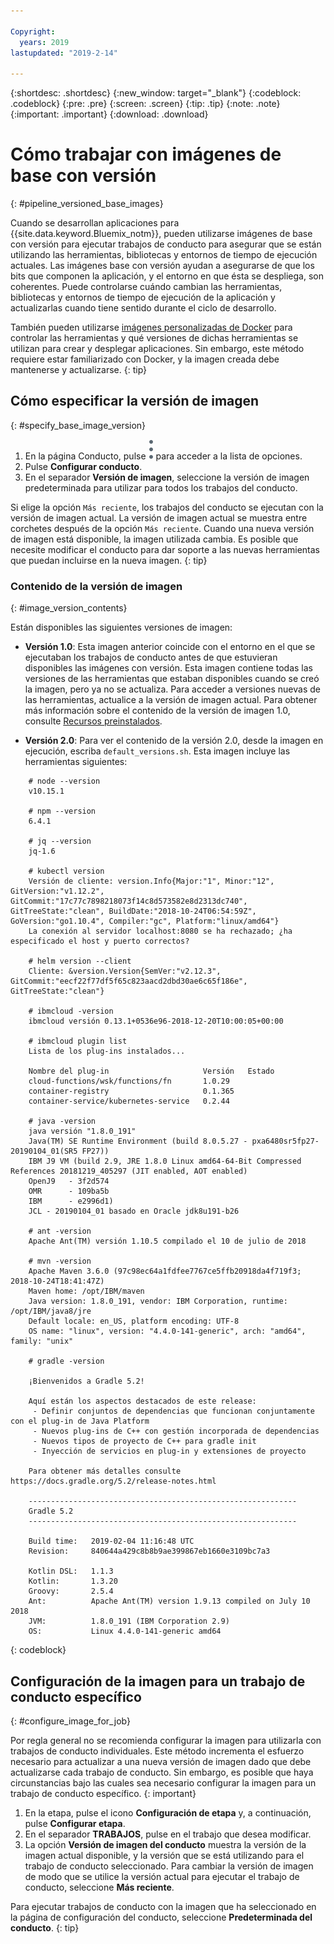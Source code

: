 ```yaml
---

Copyright:
  years: 2019
lastupdated: "2019-2-14"

---
```


{:shortdesc: .shortdesc}
{:new_window: target="_blank"}
{:codeblock: .codeblock}
{:pre: .pre}
{:screen: .screen}
{:tip: .tip}
{:note: .note}
{:important: .important}
{:download: .download}


# Cómo trabajar con imágenes de base con versión
{: #pipeline_versioned_base_images}

Cuando se desarrollan aplicaciones para {{site.data.keyword.Bluemix_notm}}, pueden utilizarse imágenes de base con versión para ejecutar trabajos de conducto para asegurar que se están utilizando las herramientas, bibliotecas y entornos de tiempo de ejecución actuales. Las imágenes base con versión ayudan a asegurarse de que los bits que componen la aplicación, y el entorno en que ésta se despliega, son coherentes. Puede controlarse cuándo cambian las herramientas, bibliotecas y entornos de tiempo de ejecución de la aplicación y actualizarlas cuando tiene sentido durante el ciclo de desarrollo.

También pueden utilizarse [imágenes personalizadas de Docker](/docs/services/ContinuousDelivery?topic=ContinuousDelivery-custom_docker_images) para controlar las herramientas y qué versiones de dichas herramientas se utilizan para crear y desplegar aplicaciones. Sin embargo, este método requiere estar familiarizado con Docker, y la imagen creada debe mantenerse y actualizarse.
{: tip}

## Cómo especificar la versión de imagen
{: #specify_base_image_version}

1. En la página Conducto, pulse ![Icono de desbordamiento](images/overflow-icon-2.svg) para acceder a la lista de opciones.
2. Pulse **Configurar conducto**.
3. En el separador **Versión de imagen**, seleccione la versión de imagen predeterminada para utilizar para todos los trabajos del conducto. 

Si elige la opción `Más reciente`, los trabajos del conducto se ejecutan con la versión de imagen actual. La versión de imagen actual se muestra entre corchetes después de la opción `Más reciente`. Cuando una nueva versión de imagen está disponible, la imagen utilizada cambia. Es posible que necesite modificar el conducto para dar soporte a las nuevas herramientas que puedan incluirse en la nueva imagen.
{: tip}
 
 ### Contenido de la versión de imagen
 {: #image_version_contents}
 
 Están disponibles las siguientes versiones de imagen:

* **Versión 1.0**: Esta imagen anterior coincide con el entorno en el que se ejecutaban los trabajos de conducto antes de que estuvieran disponibles las imágenes con versión. Esta imagen contiene todas las versiones de las herramientas que estaban disponibles cuando se creó la imagen, pero ya no se actualiza. Para acceder a versiones nuevas de las herramientas, actualice a la versión de imagen actual. Para obtener más información sobre el contenido de la versión de imagen 1.0, consulte [Recursos preinstalados](/docs/services/ContinuousDelivery?topic=ContinuousDelivery-deliverypipeline_environment#deliverypipeline_resources).

* **Versión 2.0**: Para ver el contenido de la versión 2.0, desde la imagen en ejecución, escriba `default_versions.sh`. Esta imagen incluye las herramientas siguientes:

```
	# node --version
	v10.15.1
	
	# npm --version
	6.4.1
	
	# jq --version
	jq-1.6
	
	# kubectl version
	Versión de cliente: version.Info{Major:"1", Minor:"12", GitVersion:"v1.12.2", GitCommit:"17c77c7898218073f14c8d573582e8d2313dc740", GitTreeState:"clean", BuildDate:"2018-10-24T06:54:59Z", GoVersion:"go1.10.4", Compiler:"gc", Platform:"linux/amd64"}
	La conexión al servidor localhost:8080 se ha rechazado; ¿ha especificado el host y puerto correctos?
	
	# helm version --client
	Cliente: &version.Version{SemVer:"v2.12.3", GitCommit:"eecf22f77df5f65c823aacd2dbd30ae6c65f186e", GitTreeState:"clean"}
	
	# ibmcloud -version
	ibmcloud versión 0.13.1+0536e96-2018-12-20T10:00:05+00:00
	
	# ibmcloud plugin list
	Lista de los plug-ins instalados...
	
	Nombre del plug-in                     Versión   Estado
	cloud-functions/wsk/functions/fn       1.0.29
	container-registry                     0.1.365
	container-service/kubernetes-service   0.2.44       
	
	# java -version
	java versión "1.8.0_191"
	Java(TM) SE Runtime Environment (build 8.0.5.27 - pxa6480sr5fp27-20190104_01(SR5 FP27))
	IBM J9 VM (build 2.9, JRE 1.8.0 Linux amd64-64-Bit Compressed References 20181219_405297 (JIT enabled, AOT enabled)
	OpenJ9   - 3f2d574
	OMR      - 109ba5b
	IBM      - e2996d1)
	JCL - 20190104_01 basado en Oracle jdk8u191-b26
	
	# ant -version
	Apache Ant(TM) versión 1.10.5 compilado el 10 de julio de 2018
	
	# mvn -version
	Apache Maven 3.6.0 (97c98ec64a1fdfee7767ce5ffb20918da4f719f3; 2018-10-24T18:41:47Z)
	Maven home: /opt/IBM/maven
	Java version: 1.8.0_191, vendor: IBM Corporation, runtime: /opt/IBM/java8/jre
	Default locale: en_US, platform encoding: UTF-8
	OS name: "linux", version: "4.4.0-141-generic", arch: "amd64", family: "unix"
	
	# gradle -version
	
	¡Bienvenidos a Gradle 5.2!
	
	Aquí están los aspectos destacados de este release:
	 - Definir conjuntos de dependencias que funcionan conjuntamente con el plug-in de Java Platform
	 - Nuevos plug-ins de C++ con gestión incorporada de dependencias
	 - Nuevos tipos de proyecto de C++ para gradle init
	 - Inyección de servicios en plug-in y extensiones de proyecto
	
	Para obtener más detalles consulte https://docs.gradle.org/5.2/release-notes.html
	
	------------------------------------------------------------
	Gradle 5.2
	------------------------------------------------------------
	
	Build time:   2019-02-04 11:16:48 UTC
	Revision:     840644a429c8b8b9ae399867eb1660e3109bc7a3
	
	Kotlin DSL:   1.1.3
	Kotlin:       1.3.20
	Groovy:       2.5.4
	Ant:          Apache Ant(TM) version 1.9.13 compiled on July 10 2018
	JVM:          1.8.0_191 (IBM Corporation 2.9)
	OS:           Linux 4.4.0-141-generic amd64
  ```
 {: codeblock}
 
 ## Configuración de la imagen para un trabajo de conducto específico
 {: #configure_image_for_job}
 
 Por regla general no se recomienda configurar la imagen para utilizarla con trabajos de conducto individuales. Este método incrementa el esfuerzo necesario para actualizar a una nueva versión de imagen dado que debe actualizarse cada trabajo de conducto. Sin embargo, es posible que haya circunstancias bajo las cuales sea necesario configurar la imagen para un trabajo de conducto específico.
 {: important}
 
 1. En la etapa, pulse el icono **Configuración de etapa** y, a continuación, pulse **Configurar etapa**.
 2. En el separador **TRABAJOS**, pulse en el trabajo que desea modificar.
 3. La opción **Versión de imagen del conducto** muestra la versión de la imagen actual disponible, y la versión que se está utilizando para el trabajo de conducto seleccionado. Para cambiar la versión de imagen de modo que se utilice la versión actual para ejecutar el trabajo de conducto, seleccione **Más reciente**.

Para ejecutar trabajos de conducto con la imagen que ha seleccionado en la página de configuración del conducto, seleccione **Predeterminada del conducto**.
{: tip}
